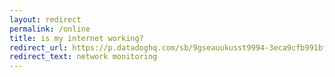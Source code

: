 ```yaml
---
layout: redirect
permalink: /online
title: is my internet working?
redirect_url: https://p.datadoghq.com/sb/9gseauukusst9994-3eca9cfb991bfaa31fdb2bdea506f449
redirect_text: network monitoring
---
```



